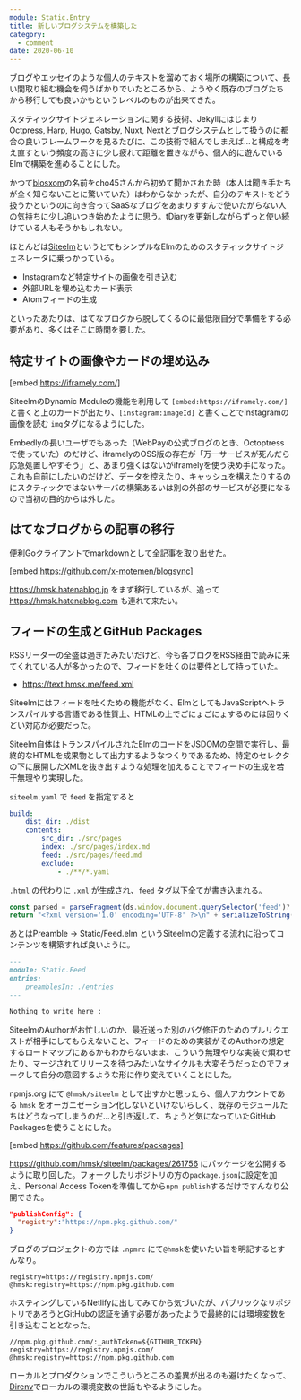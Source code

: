 ```yaml
---
module: Static.Entry
title: 新しいブログシステムを構築した
category:
  - comment
date: 2020-06-10
---
```

ブログやエッセイのような個人のテキストを溜めておく場所の構築について、長い間取り組む機会を伺うばかりでいたところから、ようやく既存のブログたちから移行しても良いかもというレベルのものが出来てきた。

スタティックサイトジェネレーションに関する技術、JekyllにはじまりOctpress, Harp, Hugo, Gatsby, Nuxt, Nextとブログシステムとして扱うのに都合の良いフレームワークを見るたびに、この技術で組んでしまえば...と構成を考え直すという頻度の高さに少し疲れて距離を置きながら、個人的に遊んでいるElmで構築を進めることにした。

かつて[blosxom](http://blosxom.sourceforge.net/)の名前をcho45さんから初めて聞かされた時（本人は聞き手たちが全く知らないことに驚いていた）はわからなかったが、自分のテキストをどう扱うかというのに向き合ってSaaSなブログをあまりすすんで使いたがらない人の気持ちに少し追いつき始めたように思う。tDiaryを更新しながらずっと使い続けている人もそうかもしれない。

ほとんどは[Siteelm](https://github.com/nikueater/siteelm)というとてもシンプルなElmのためのスタティックサイトジェネレータに乗っかっている。

- Instagramなど特定サイトの画像を引き込む
- 外部URLを埋め込むカード表示
- Atomフィードの生成

といったあたりは、はてなブログから脱してくるのに最低限自分で準備をする必要があり、多くはそこに時間を要した。

## 特定サイトの画像やカードの埋め込み

[embed:https://iframely.com/]

SiteelmのDynamic Moduleの機能を利用して `[embed:https://iframely.com/]` と書くと上のカードが出たり、`[instagram:imageId]` と書くことでInstagramの画像を読む `img`タグになるようにした。

Embedlyの長いユーザでもあった（WebPayの公式ブログのとき、Octoptressで使っていた）のだけど、iframelyのOSS版の存在が「万一サービスが死んだら応急処置しやすそう」と、あまり強くはないがiframelyを使う決め手になった。これも自前にしたいのだけど、データを控えたり、キャッシュを構えたりするのにスタティックではないサーバの構築あるいは別の外部のサービスが必要になるので当初の目的からは外した。

## はてなブログからの記事の移行

便利Goクライアントでmarkdownとして全記事を取り出せた。

[embed:https://github.com/x-motemen/blogsync]

https://hmsk.hatenablog.jp をまず移行しているが、追って https://hmsk.hatenablog.com も連れて来たい。

## フィードの生成とGitHub Packages

RSSリーダーの全盛は過ぎたみたいだけど、今も各ブログをRSS経由で読みに来てくれている人が多かったので、フィードを吐くのは要件として持っていた。

- https://text.hmsk.me/feed.xml

Siteelmにはフィードを吐くための機能がなく、ElmとしてもJavaScriptへトランスパイルする言語である性質上、HTMLの上でごにょごにょするのには回りくどい対応が必要だった。

Siteelm自体はトランスパイルされたElmのコードをJSDOMの空間で実行し、最終的なHTMLを成果物として出力するようなつくりであるため、特定のセレクタの下に展開したXMLを抜き出すような処理を加えることでフィードの生成を若干無理やり実現した。

`siteelm.yaml` で `feed` を指定すると

```yaml
build:
    dist_dir: ./dist
    contents:
        src_dir: ./src/pages
        index: ./src/pages/index.md
        feed: ./src/pages/feed.md
        exclude:
            - ./**/*.yaml
```

`.html` の代わりに `.xml` が生成され、`feed` タグ以下全てが書き込まれる。

```ts
const parsed = parseFragment(ds.window.document.querySelector('feed')?.outerHTML || '')
return "<?xml version='1.0' encoding='UTF-8' ?>\n" + serializeToString(parsed)
```

あとはPreamble -> Static/Feed.elm というSiteelmの定義する流れに沿ってコンテンツを構築すれば良いように。

```md
---
module: Static.Feed
entries:
    preamblesIn: ./entries
---

Nothing to write here :
```

SiteelmのAuthorがお忙しいのか、最近送った別のバグ修正のためのプルリクエストが相手にしてもらえないこと、フィードのための実装がそのAuthorの想定するロードマップにあるかもわからないまま、こういう無理やりな実装で煩わせたり、マージされてリリースを待つみたいなサイクルも大変そうだったのでフォークして自分の意図するような形に作り変えていくことにした。

npmjs.org にて `@hmsk/siteelm` として出すかと思ったら、個人アカウントである `hmsk` をオーガニゼーション化しないといけないらしく、既存のモジュールたちはどうなってしまうのだ...と引き返して、ちょうど気になっていたGitHub Packagesを使うことにした。

[embed:https://github.com/features/packages]

https://github.com/hmsk/siteelm/packages/261756 にパッケージを公開するように取り回した。フォークしたリポジトリの方の`package.json`に設定を加え、Personal Access Tokenを準備してから`npm publish`するだけですんなり公開できた。

```json
"publishConfig": {
  "registry":"https://npm.pkg.github.com/"
}
```

ブログのプロジェクトの方では `.npmrc` にて`@hmsk`を使いたい旨を明記するとすんなり。

```
registry=https://registry.npmjs.com/
@hmsk:registry=https://npm.pkg.github.com
```

ホスティングしているNetlifyに出してみてから気づいたが、パブリックなリポジトリであろうとGitHubの認証を通す必要があったようで最終的には環境変数を引き込むこととなった。

```
//npm.pkg.github.com/:_authToken=${GITHUB_TOKEN}
registry=https://registry.npmjs.com/
@hmsk:registry=https://npm.pkg.github.com
```

ローカルとプロダクションでこういうところの差異が出るのも避けたくなって、[Direnv](https://direnv.net/)でローカルの環境変数の世話もやるようにした。
